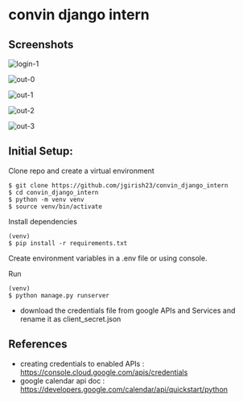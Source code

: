 # convin django intern

## Screenshots

![login-1](https://github.com/jgirish23/convin_django_intern/assets/76240891/d853a123-fc67-43b8-b2b6-0fb4e1ae956b)

![out-0](https://github.com/jgirish23/convin_django_intern/assets/76240891/e27ec81a-4766-425f-938c-1fd159f6c352)

![out-1](https://github.com/jgirish23/convin_django_intern/assets/76240891/6ec747c4-bde1-47f9-bcba-a29f9d702986)

![out-2](https://github.com/jgirish23/convin_django_intern/assets/76240891/4862026b-9f50-4190-9268-16a6c17a61cd)

![out-3](https://github.com/jgirish23/convin_django_intern/assets/76240891/550fe36b-c020-48a2-acad-4576cf50b9bf)

## Initial Setup:

Clone repo and create a virtual environment

```
$ git clone https://github.com/jgirish23/convin_django_intern
$ cd convin_django_intern
$ python -m venv venv
$ source venv/bin/activate
```

Install dependencies

```
(venv)
$ pip install -r requirements.txt
```

Create environment variables in a .env file
or using console.

Run

```
(venv)
$ python manage.py runserver
```

- download the credentials file from google APIs and Services and rename it as client_secret.json 

## References

- creating credentials to enabled APIs : https://console.cloud.google.com/apis/credentials
- google calendar api doc : https://developers.google.com/calendar/api/quickstart/python


